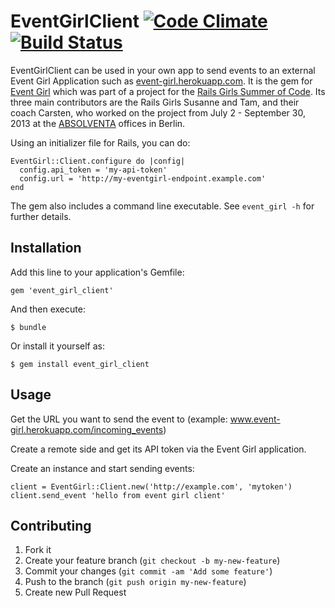# EventGirlClient [![Code Climate](https://codeclimate.com/github/Absolventa/event_girl_client.png)](https://codeclimate.com/github/Absolventa/event_girl_client) [![Build Status](https://travis-ci.org/Absolventa/event_girl_client.png?branch=master)](https://travis-ci.org/Absolventa/event_girl_client)

EventGirlClient can be used in your own app to send
events to an external Event Girl Application such as 
[event-girl.herokuapp.com](event-girl.herokuapp.com).
It is the gem for [Event Girl](https://github.com/Absolventa/event_girl)
which was part of a project
for the [Rails Girls Summer of Code](http://railsgirlssummerofcode.org).
Its three main contributors are the 
Rails Girls Susanne and Tam, and their coach Carsten, who worked on the project 
from July 2 - September 30, 2013 at the [ABSOLVENTA](http://www.absolventa.de)
offices in Berlin.

Using an initializer file for Rails, you can do:

    EventGirl::Client.configure do |config|
      config.api_token = 'my-api-token'
      config.url = 'http://my-eventgirl-endpoint.example.com'
    end

The gem also includes a command line executable. See ``event_girl -h`` for further details.

## Installation

Add this line to your application's Gemfile:

    gem 'event_girl_client'

And then execute:

    $ bundle

Or install it yourself as:

    $ gem install event_girl_client

## Usage

Get the URL you want to send the event to (example: www.event-girl.herokuapp.com/incoming_events)

Create a remote side and get its API token via the Event Girl application.

Create an instance and start sending events:

    client = EventGirl::Client.new('http://example.com', 'mytoken')
    client.send_event 'hello from event girl client'

## Contributing

1. Fork it
2. Create your feature branch (`git checkout -b my-new-feature`)
3. Commit your changes (`git commit -am 'Add some feature'`)
4. Push to the branch (`git push origin my-new-feature`)
5. Create new Pull Request

